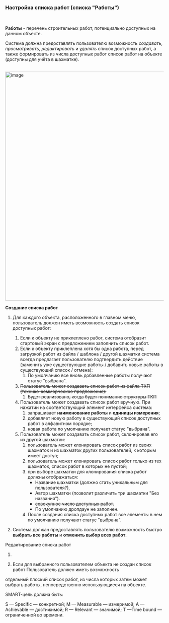 ### Настройка списка работ (списка "Работы")  

<br>

**Работы** - перечень строительных работ, потенциально доступных на данном объекте.   

Система должна предоставлять пользователю возможность _создавать_, _просматривать_, _редактировать_ и _удалять_ список доступных работ, а также формировать из числа доступных работ список работ на объекте (доступны для учёта в шахматке).  
<br>

<img width="727" alt="image" src="https://user-images.githubusercontent.com/122552428/212556648-078c9611-9280-40ef-baaf-ca7692968db7.png">

**Создание списка работ**

1. Для каждого объекта, расположенного в главном меню, пользователь должен иметь возможность создать список доступных работ:  
    1. Если к объекту не приклеплено работ, система отобразит стартовый экран с предложением заполнить список работ. 
    2. Если к объекту приклеплена хотя бы одна работа, перед загрузкой работ из файла / шаблона / другой шахматки система всегда предлагает пользователю подтвердить действие (заменить уже существующие работы / добавить новые работы в существующий список / отмена):
        1. По умолчанию все вновь добавленные работы получают статус "выбрана".   
    3. ~~Пользователь может создавать список работ из файла ТКП (технико-коммерческое предложение):~~  
        1. ~~Будет реализовано, когда будет понимание структуры ТКП~~  
    4. Пользователь может создавать список работ вручную. При нажатии на соответствующий элемент интерфейса система:  
        1. запрашивает **наименование работы** и **единицы измерения**;  
        2. добавляет новую работу в существующий список доступных работ в алфавитном порядке;  
        3. новая работа по умолчанию получает статус "выбрана".  
    5. Пользователь может создавать список работ, склонировав его из другой шахматки:  
        1. пользователь может клонировать список работ из своих шахматок и из шахматок других пользователей, к которым имеет доступ;  
        2. пользователь может клонировать список работ только из тех шахматок, список работ в которых не пустой;  
        3. при выборе шахматки для клонирования списка работ должны отображаться:  
            - Название шахматки (должно стать уникальным для пользователя?),  
            - Автор шахматки (позволит различить три шахматки "Без названия").  
            - ~~совокупное число доступных работ.~~  
            - По умолчанию дропдаун не заполнен.  
        4. После создания списка доступных работ все элементы в нем по умолчанию получают статус "выбрана".   

2. Система должан предоставлять пользователю возможность быстро **выбрать все работы** и **отменить выбор всех работ**.

Редактирование списка работ

1. 

2. Если для выбранного пользователем объекта не создан список работ
Пользователь должен иметь возможность 









отдельный плоский список работ, из числа которых затем может выбрать работы, непосредственно
использующиеся на объекте.






SMART-цель должна быть:

S — Specific — конкретной;
M — Measurable — измеримой;
A — Achievable — достижимой;
R — Relevant — значимой;
T —Time bound — ограниченной во времени.


